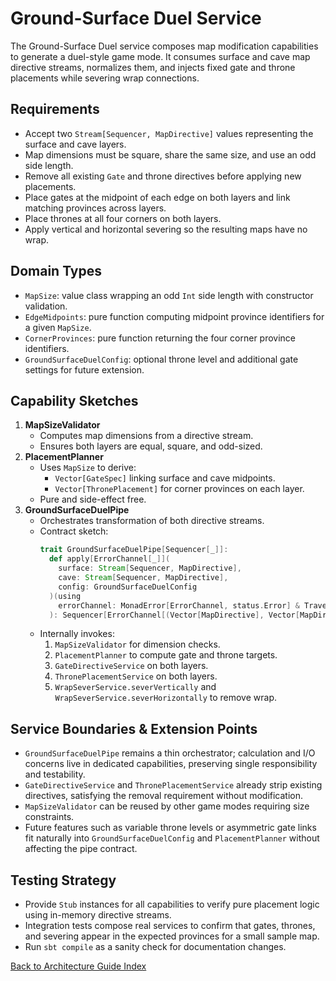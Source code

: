 # Ground-Surface Duel Service

The Ground-Surface Duel service composes map modification capabilities to generate a duel-style game mode. It consumes surface and cave map directive streams, normalizes them, and injects fixed gate and throne placements while severing wrap connections.

## Requirements
- Accept two `Stream[Sequencer, MapDirective]` values representing the surface and cave layers.
- Map dimensions must be square, share the same size, and use an odd side length.
- Remove all existing `Gate` and throne directives before applying new placements.
- Place gates at the midpoint of each edge on both layers and link matching provinces across layers.
- Place thrones at all four corners on both layers.
- Apply vertical and horizontal severing so the resulting maps have no wrap.

## Domain Types
- `MapSize`: value class wrapping an odd `Int` side length with constructor validation.
- `EdgeMidpoints`: pure function computing midpoint province identifiers for a given `MapSize`.
- `CornerProvinces`: pure function returning the four corner province identifiers.
- `GroundSurfaceDuelConfig`: optional throne level and additional gate settings for future extension.

## Capability Sketches
1. **MapSizeValidator**
   - Computes map dimensions from a directive stream.
   - Ensures both layers are equal, square, and odd-sized.
2. **PlacementPlanner**
   - Uses `MapSize` to derive:
     - `Vector[GateSpec]` linking surface and cave midpoints.
     - `Vector[ThronePlacement]` for corner provinces on each layer.
   - Pure and side-effect free.
3. **GroundSurfaceDuelPipe**
   - Orchestrates transformation of both directive streams.
   - Contract sketch:
     ```scala
     trait GroundSurfaceDuelPipe[Sequencer[_]]:
       def apply[ErrorChannel[_]](
         surface: Stream[Sequencer, MapDirective],
         cave: Stream[Sequencer, MapDirective],
         config: GroundSurfaceDuelConfig
       )(using
         errorChannel: MonadError[ErrorChannel, status.Error] & Traverse[ErrorChannel]
       ): Sequencer[ErrorChannel[(Vector[MapDirective], Vector[MapDirective])]]
     ```
   - Internally invokes:
     1. `MapSizeValidator` for dimension checks.
     2. `PlacementPlanner` to compute gate and throne targets.
     3. `GateDirectiveService` on both layers.
     4. `ThronePlacementService` on both layers.
     5. `WrapSeverService.severVertically` and `WrapSeverService.severHorizontally` to remove wrap.

## Service Boundaries & Extension Points
- `GroundSurfaceDuelPipe` remains a thin orchestrator; calculation and I/O concerns live in dedicated capabilities, preserving single responsibility and testability.
- `GateDirectiveService` and `ThronePlacementService` already strip existing directives, satisfying the removal requirement without modification.
- `MapSizeValidator` can be reused by other game modes requiring size constraints.
- Future features such as variable throne levels or asymmetric gate links fit naturally into `GroundSurfaceDuelConfig` and `PlacementPlanner` without affecting the pipe contract.

## Testing Strategy
- Provide `Stub` instances for all capabilities to verify pure placement logic using in-memory directive streams.
- Integration tests compose real services to confirm that gates, thrones, and severing appear in the expected provinces for a small sample map.
- Run `sbt compile` as a sanity check for documentation changes.

[Back to Architecture Guide Index](README.md)
